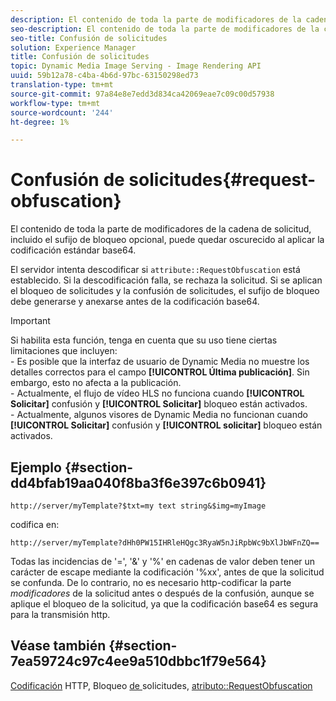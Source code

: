 ```yaml
---
description: El contenido de toda la parte de modificadores de la cadena de solicitud, incluido el sufijo de bloqueo opcional, puede quedar oscurecido al aplicar la codificación estándar base64.
seo-description: El contenido de toda la parte de modificadores de la cadena de solicitud, incluido el sufijo de bloqueo opcional, puede quedar oscurecido al aplicar la codificación estándar base64.
seo-title: Confusión de solicitudes
solution: Experience Manager
title: Confusión de solicitudes
topic: Dynamic Media Image Serving - Image Rendering API
uuid: 59b12a78-c4ba-4b6d-97bc-63150298ed73
translation-type: tm+mt
source-git-commit: 97a84e8e7edd3d834ca42069eae7c09c00d57938
workflow-type: tm+mt
source-wordcount: '244'
ht-degree: 1%

---
```



# Confusión de solicitudes{#request-obfuscation}

El contenido de toda la parte de modificadores de la cadena de solicitud, incluido el sufijo de bloqueo opcional, puede quedar oscurecido al aplicar la codificación estándar base64.

El servidor intenta descodificar si `attribute::RequestObfuscation` está establecido. Si la descodificación falla, se rechaza la solicitud. Si se aplican el bloqueo de solicitudes y la confusión de solicitudes, el sufijo de bloqueo debe generarse y anexarse antes de la codificación base64.

>[!IMPORTANT]
>
>Si habilita esta función, tenga en cuenta que su uso tiene ciertas limitaciones que incluyen:<br>- Es posible que la interfaz de usuario de Dynamic Media no muestre los detalles correctos para el campo **[!UICONTROL Última publicación]**. Sin embargo, esto no afecta a la publicación.<br>- Actualmente, el flujo de vídeo HLS no funciona cuando **[!UICONTROL Solicitar]** confusión y  **[!UICONTROL Solicitar]** bloqueo están activados.<br>- Actualmente, algunos visores de Dynamic Media no funcionan cuando  **[!UICONTROL Solicitar]** confusión y  **[!UICONTROL solicitar]** bloqueo están activados.

## Ejemplo {#section-dd4bfab19aa040f8ba3f6e397c6b0941}

`http://server/myTemplate?$txt=my text string&$img=myImage`

codifica en:

`http://server/myTemplate?dHh0PW15IHRleHQgc3RyaW5nJiRpbWc9bXlJbWFnZQ==`

Todas las incidencias de &#39;=&#39;, &#39;&amp;&#39; y &#39;%&#39; en cadenas de valor deben tener un carácter de escape mediante la codificación &#39;%xx&#39;, antes de que la solicitud se confunda. De lo contrario, no es necesario http-codificar la parte *modificadores* de la solicitud antes o después de la confusión, aunque se aplique el bloqueo de la solicitud, ya que la codificación base64 es segura para la transmisión http.

## Véase también {#section-7ea59724c97c4ee9a510dbbc1f79e564}

[Codificación](../../../../../is-api/http-ref/image-serving-api-ref/c-http-protocol-reference/c-syntax-and-features/r-http-encoding.md#reference-bb34dd13f316462695448acfa8f92df7) HTTP, Bloqueo [ de ](../../../../../is-api/http-ref/image-serving-api-ref/c-http-protocol-reference/c-syntax-and-features/r-request-locking.md#reference-4177193d20774daab0dbf206a927844c)solicitudes,  [atributo::RequestObfuscation](../../../../../is-api/image-catalog/image-serving-api-ref/c-image-catalog-reference/c-attributes-reference/r-requestobfuscation.md#reference-730a3330253343f893419ebd52baf0bd)
